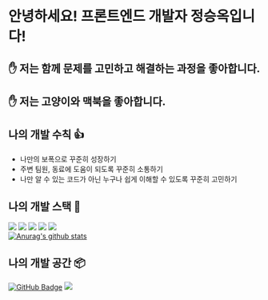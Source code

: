 # 안녕하세요! 프론트엔드 개발자 정승옥입니다!

## ✋ 저는 함께 문제를 고민하고 해결하는 과정을 좋아합니다.

## ✋ 저는 고양이와 맥북을 좋아합니다.

## 나의 개발 수칙 👍

- 나만의 보폭으로 꾸준히 성장하기
- 주변 팀원, 동료에 도움이 되도록 꾸준히 소통하기
- 나만 알 수 있는 코드가 아닌 누구나 쉽게 이해할 수 있도록 꾸준히 고민하기

## 나의 개발 스택 📌
<a><img src="https://img.shields.io/badge/JavaScript-ffa500?style=flat-square&logo=JavaScript"/></a>
<a><img src="https://img.shields.io/badge/HTML-tomato?style=flat-square&logo=HTML5"/></a>
<a><img src="https://img.shields.io/badge/CSS-blue?style=flat-square&logo=CSS3"/></a>
<a><img src="https://img.shields.io/badge/React-blue?style=flat-square&logo=React"/></a>
<a><img src="https://img.shields.io/badge/NodeJS-yellow?style=flat-square&logo=NodeJS"/></a>
<br/>
[![Anurag's github stats](https://github-readme-stats.vercel.app/api?username=Jeong-seungok)](https://github.com/anuraghazra/github-readme-stats)

## 나의 개발 공간 📦
[![GitHub Badge](http://img.shields.io/badge/-GitHub-black?style=flat-square&logo=github&link=https://github.com/Jeong-seungok)](https://github.com/Jeong-seungok)
<a href="https://velog.io/@vsnm25"><img src="https://img.shields.io/badge/Velog-55ac93?style=flat-square&logo=Vector-Logo-Zone"/></a>
